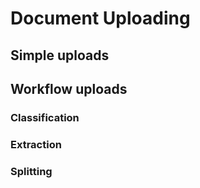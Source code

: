 # Document Uploading

## Simple uploads

## Workflow uploads

### Classification

### Extraction

### Splitting